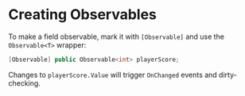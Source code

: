 # Creating Observables

To make a field observable, mark it with `[Observable]` and use the `Observable<T>` wrapper:

```csharp
[Observable] public Observable<int> playerScore;
```

Changes to `playerScore.Value` will trigger `OnChanged` events and dirty-checking.